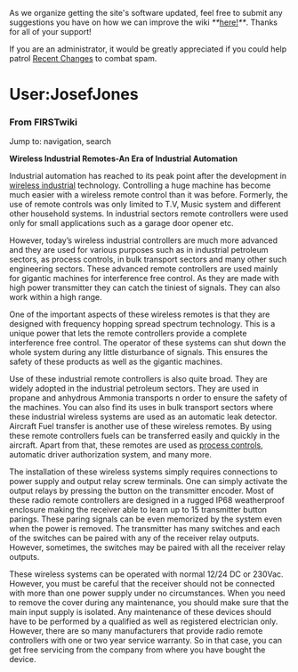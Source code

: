As we organize getting the site's software updated, feel free to submit any
suggestions you have on how we can improve the wiki
_**_[here!](/index.php/User:Hallry/Suggestions "User:Hallry/Suggestions"
)_**_. Thanks for all of your support!

If you are an administrator, it would be greatly appreciated if you could help
patrol [Recent Changes](/index.php/Special:Recentchanges
"Special:Recentchanges" ) to combat spam.

# User:JosefJones

### From FIRSTwiki

Jump to: navigation, search

**Wireless Industrial Remotes-An Era of Industrial Automation**

  
Industrial automation has reached to its peak point after the development in
[wireless industrial](http://www.baseng.com/ "http://www.baseng.com/" )
technology. Controlling a huge machine has become much easier with a wireless
remote control than it was before. Formerly, the use of remote controls was
only limited to T.V, Music system and different other household systems. In
industrial sectors remote controllers were used only for small applications
such as a garage door opener etc.

However, today’s wireless industrial controllers are much more advanced and
they are used for various purposes such as in industrial petroleum sectors, as
process controls, in bulk transport sectors and many other such engineering
sectors. These advanced remote controllers are used mainly for gigantic
machines for interference free control. As they are made with high power
transmitter they can catch the tiniest of signals. They can also work within a
high range.

One of the important aspects of these wireless remotes is that they are
designed with frequency hopping spread spectrum technology. This is a unique
power that lets the remote controllers provide a complete interference free
control. The operator of these systems can shut down the whole system during
any little disturbance of signals. This ensures the safety of these products
as well as the gigantic machines.

Use of these industrial remote controllers is also quite broad. They are
widely adopted in the industrial petroleum sectors. They are used in propane
and anhydrous Ammonia transports n order to ensure the safety of the machines.
You can also find its uses in bulk transport sectors where these industrial
wireless systems are used as an automatic leak detector. Aircraft Fuel
transfer is another use of these wireless remotes. By using these remote
controllers fuels can be transferred easily and quickly in the aircraft. Apart
from that, these remotes are used as [process controls](http://www.baseng.com/
"http://www.baseng.com/" ), automatic driver authorization system, and many
more.

The installation of these wireless systems simply requires connections to
power supply and output relay screw terminals. One can simply activate the
output relays by pressing the button on the transmitter encoder. Most of these
radio remote controllers are designed in a rugged IP68 weatherproof enclosure
making the receiver able to learn up to 15 transmitter button parings. These
paring signals can be even memorized by the system even when the power is
removed. The transmitter has many switches and each of the switches can be
paired with any of the receiver relay outputs. However, sometimes, the
switches may be paired with all the receiver relay outputs.

These wireless systems can be operated with normal 12/24 DC or 230Vac.
However, you must be careful that the receiver should not be connected with
more than one power supply under no circumstances. When you need to remove the
cover during any maintenance, you should make sure that the main input supply
is isolated. Any maintenance of these devices should have to be performed by a
qualified as well as registered electrician only. However, there are so many
manufacturers that provide radio remote controllers with one or two year
service warranty. So in that case, you can get free servicing from the company
from where you have bought the device.

